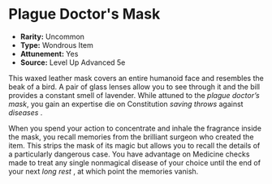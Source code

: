 # Plague Doctor's Mask

- **Rarity:** Uncommon
- **Type:** Wondrous Item
- **Attunement:** Yes
- **Source:** Level Up Advanced 5e

This waxed leather mask covers an entire humanoid face and resembles the beak of a bird. A pair of glass lenses allow you to see through it and the bill provides a constant smell of lavender. While attuned to the _plague doctor’s mask_, you gain an expertise die on Constitution _saving throws_  against _diseases_ .

When you spend your action to concentrate and inhale the fragrance inside the mask, you recall memories from the brilliant surgeon who created the item. This strips the mask of its magic but allows you to recall the details of a particularly dangerous case. You have advantage on Medicine checks made to treat any single nonmagical disease of your choice until the end of your next _long rest_ , at which point the memories vanish.
